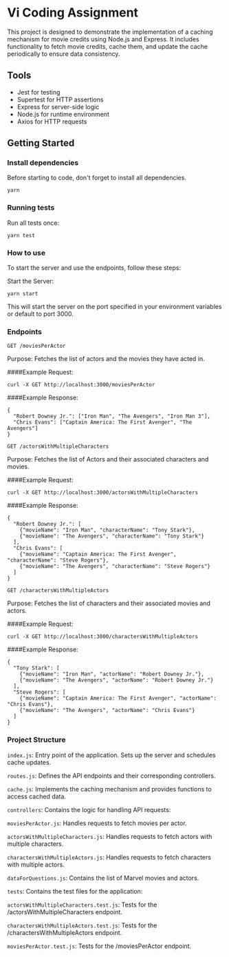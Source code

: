 # Vi Coding Assignment

This project is designed to demonstrate the implementation of a caching
mechanism for movie credits using Node.js and Express. It includes functionality
to fetch movie credits, cache them, and update the cache periodically to ensure
data consistency.

## Tools

- Jest for testing
- Supertest for HTTP assertions
- Express for server-side logic
- Node.js for runtime environment
- Axios for HTTP requests

## Getting Started

### Install dependencies

Before starting to code, don't forget to install all dependencies.

```shell
yarn
```

### Running tests

Run all tests once:

```shell
yarn test
```

### How to use

To start the server and use the endpoints, follow these steps:

Start the Server:

```shell
yarn start
```

This will start the server on the port specified in your environment variables or default to port 3000.

### Endpoints

```shell
GET /moviesPerActor
```
Purpose: Fetches the list of actors and the movies they have acted in.

####Example Request:
```shell
curl -X GET http://localhost:3000/moviesPerActor
```

####Example Response:
```shell
{
  "Robert Downey Jr.": ["Iron Man", "The Avengers", "Iron Man 3"],
  "Chris Evans": ["Captain America: The First Avenger", "The Avengers"]
}
```

```shell
GET /actorsWithMultipleCharacters
```
Purpose: Fetches the list of Actors and their associated characters and movies.

####Example Request:
```shell
curl -X GET http://localhost:3000/actorsWithMultipleCharacters
```

####Example Response:
```shell
{
  "Robert Downey Jr.": [
    {"movieName": "Iron Man", "characterName": "Tony Stark"},
    {"movieName": "The Avengers", "characterName": "Tony Stark"}
  ],
  "Chris Evans": [
    {"movieName": "Captain America: The First Avenger", "characterName": "Steve Rogers"},
    {"movieName": "The Avengers", "characterName": "Steve Rogers"}
  ]
}
```

```shell
GET /charactersWithMultipleActors
```
Purpose: Fetches the list of characters and their associated movies and actors.

####Example Request:
```shell
curl -X GET http://localhost:3000/charactersWithMultipleActors
```

####Example Response:
```shell
{
  "Tony Stark": [
    {"movieName": "Iron Man", "actorName": "Robert Downey Jr."},
    {"movieName": "The Avengers", "actorName": "Robert Downey Jr."}
  ],
  "Steve Rogers": [
    {"movieName": "Captain America: The First Avenger", "actorName": "Chris Evans"},
    {"movieName": "The Avengers", "actorName": "Chris Evans"}
  ]
}
```

### Project Structure

`index.js`: Entry point of the application. Sets up the server and schedules cache updates.

`routes.js`: Defines the API endpoints and their corresponding controllers.

`cache.js`: Implements the caching mechanism and provides functions to access cached data.

`controllers`: Contains the logic for handling API requests:

`moviesPerActor.js`: Handles requests to fetch movies per actor.

`actorsWithMultipleCharacters.js`: Handles requests to fetch actors with multiple characters.

`charactersWithMultipleActors.js`: Handles requests to fetch characters with multiple actors.

`dataForQuestions.js`: Contains the list of Marvel movies and actors.

`tests`: Contains the test files for the application:

`actorsWithMultipleCharacters.test.js`: Tests for the /actorsWithMultipleCharacters endpoint.

`charactersWithMultipleActors.test.js`: Tests for the /charactersWithMultipleActors endpoint.

`moviesPerActor.test.js`: Tests for the /moviesPerActor endpoint.